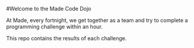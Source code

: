 #Welcome to the Made Code Dojo

At Made, every fortnight, we get together as a team and try to complete a programming challenge within an hour.

This repo contains the results of each challenge.